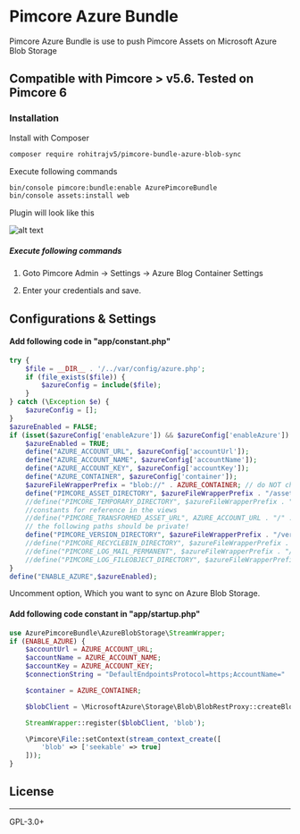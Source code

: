 # Pimcore Azure Bundle

Pimcore Azure Bundle is use to push Pimcore Assets on Microsoft Azure Blob Storage

## Compatible with Pimcore > v5.6. Tested on Pimcore 6

### Installation

Install with Composer
```bash
composer require rohitrajv5/pimcore-bundle-azure-blob-sync
```

Execute following commands
```bash
bin/console pimcore:bundle:enable AzurePimcoreBundle
bin/console assets:install web
```
Plugin will look like this

![alt text](https://i.postimg.cc/Gtp6TJkn/Screenshot-from-2020-07-07-13-47-41.png)

##### Execute following commands
1. Goto Pimcore Admin -> Settings -> Azure Blog Container Settings

2. Enter your credentials and save.


## Configurations & Settings

#### Add following code in "app/constant.php" 

```php
try {
    $file = __DIR__ . '/../var/config/azure.php';
    if (file_exists($file)) {
        $azureConfig = include($file);
    }
} catch (\Exception $e) {
    $azureConfig = [];
}
$azureEnabled = FALSE;
if (isset($azureConfig['enableAzure']) && $azureConfig['enableAzure']) {
    $azureEnabled = TRUE;
    define("AZURE_ACCOUNT_URL", $azureConfig['accountUrl']);
    define("AZURE_ACCOUNT_NAME", $azureConfig['accountName']);
    define("AZURE_ACCOUNT_KEY", $azureConfig['accountKey']);
    define("AZURE_CONTAINER", $azureConfig['container']);   
    $azureFileWrapperPrefix = "blob://" . AZURE_CONTAINER; // do NOT change    
    define("PIMCORE_ASSET_DIRECTORY", $azureFileWrapperPrefix . "/assets");
    //define("PIMCORE_TEMPORARY_DIRECTORY", $azureFileWrapperPrefix . "/tmp");
    //constants for reference in the views
    //define("PIMCORE_TRANSFORMED_ASSET_URL", AZURE_ACCOUNT_URL . "/" . AZURE_CONTAINER . "/assets");
    // the following paths should be private!
    define("PIMCORE_VERSION_DIRECTORY", $azureFileWrapperPrefix . "/versions");
    //define("PIMCORE_RECYCLEBIN_DIRECTORY", $azureFileWrapperPrefix . "/recyclebin");
    //define("PIMCORE_LOG_MAIL_PERMANENT", $azureFileWrapperPrefix . "/email");
    //define("PIMCORE_LOG_FILEOBJECT_DIRECTORY", $azureFileWrapperPrefix . "/fileobjects");
}
define("ENABLE_AZURE",$azureEnabled);
```
Uncomment option, Which you want to sync on Azure Blob Storage.

#### Add following code constant in "app/startup.php" 

```php
use AzurePimcoreBundle\AzureBlobStorage\StreamWrapper;
if (ENABLE_AZURE) {
    $accountUrl = AZURE_ACCOUNT_URL;
    $accountName = AZURE_ACCOUNT_NAME;
    $accountKey = AZURE_ACCOUNT_KEY;
    $connectionString = "DefaultEndpointsProtocol=https;AccountName=" . $accountName . ";AccountKey=" . $accountKey;

    $container = AZURE_CONTAINER;

    $blobClient = \MicrosoftAzure\Storage\Blob\BlobRestProxy::createBlobService($connectionString);

    StreamWrapper::register($blobClient, 'blob');

    \Pimcore\File::setContext(stream_context_create([
        'blob' => ['seekable' => true]
    ]));
}
```

## License
----
GPL-3.0+
